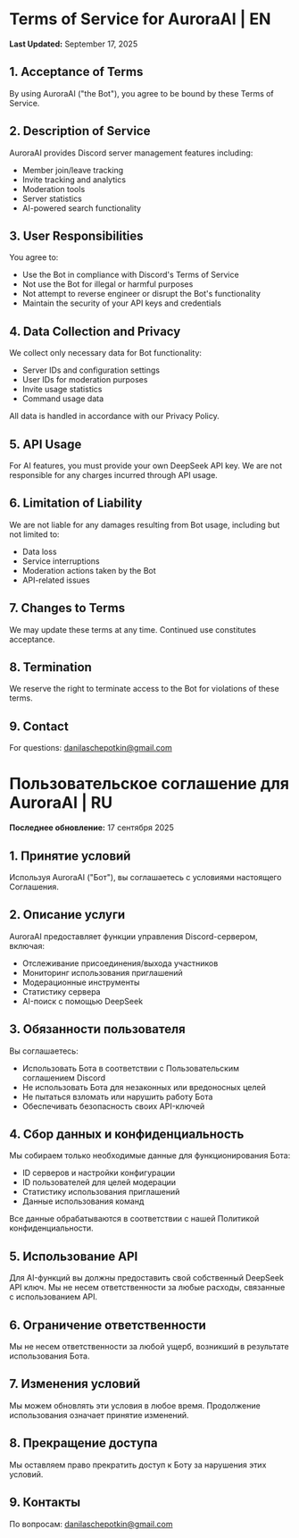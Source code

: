 # Terms of Service for AuroraAI | EN

**Last Updated:** September 17, 2025

## 1. Acceptance of Terms
By using AuroraAI ("the Bot"), you agree to be bound by these Terms of Service.

## 2. Description of Service
AuroraAI provides Discord server management features including:
- Member join/leave tracking
- Invite tracking and analytics
- Moderation tools
- Server statistics
- AI-powered search functionality

## 3. User Responsibilities
You agree to:
- Use the Bot in compliance with Discord's Terms of Service
- Not use the Bot for illegal or harmful purposes
- Not attempt to reverse engineer or disrupt the Bot's functionality
- Maintain the security of your API keys and credentials

## 4. Data Collection and Privacy
We collect only necessary data for Bot functionality:
- Server IDs and configuration settings
- User IDs for moderation purposes
- Invite usage statistics
- Command usage data

All data is handled in accordance with our Privacy Policy.

## 5. API Usage
For AI features, you must provide your own DeepSeek API key. We are not responsible for any charges incurred through API usage.

## 6. Limitation of Liability
We are not liable for any damages resulting from Bot usage, including but not limited to:
- Data loss
- Service interruptions
- Moderation actions taken by the Bot
- API-related issues

## 7. Changes to Terms
We may update these terms at any time. Continued use constitutes acceptance.

## 8. Termination
We reserve the right to terminate access to the Bot for violations of these terms.

## 9. Contact
For questions: danilaschepotkin@gmail.com




# Пользовательское соглашение для AuroraAI | RU

**Последнее обновление:** 17 сентября 2025

## 1. Принятие условий
Используя AuroraAI ("Бот"), вы соглашаетесь с условиями настоящего Соглашения.

## 2. Описание услуги
AuroraAI предоставляет функции управления Discord-сервером, включая:
- Отслеживание присоединения/выхода участников
- Мониторинг использования приглашений
- Модерационные инструменты
- Статистику сервера
- AI-поиск с помощью DeepSeek

## 3. Обязанности пользователя
Вы соглашаетесь:
- Использовать Бота в соответствии с Пользовательским соглашением Discord
- Не использовать Бота для незаконных или вредоносных целей
- Не пытаться взломать или нарушить работу Бота
- Обеспечивать безопасность своих API-ключей

## 4. Сбор данных и конфиденциальность
Мы собираем только необходимые данные для функционирования Бота:
- ID серверов и настройки конфигурации
- ID пользователей для целей модерации
- Статистику использования приглашений
- Данные использования команд

Все данные обрабатываются в соответствии с нашей Политикой конфиденциальности.

## 5. Использование API
Для AI-функций вы должны предоставить свой собственный DeepSeek API ключ. Мы не несем ответственности за любые расходы, связанные с использованием API.

## 6. Ограничение ответственности
Мы не несем ответственности за любой ущерб, возникший в результате использования Бота.

## 7. Изменения условий
Мы можем обновлять эти условия в любое время. Продолжение использования означает принятие изменений.

## 8. Прекращение доступа
Мы оставляем право прекратить доступ к Боту за нарушения этих условий.

## 9. Контакты
По вопросам: danilaschepotkin@gmail.com
